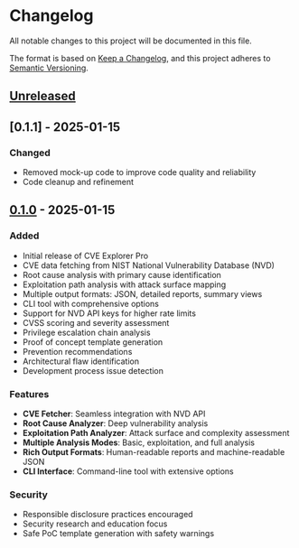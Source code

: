 # Changelog

All notable changes to this project will be documented in this file.

The format is based on [Keep a Changelog](https://keepachangelog.com/en/1.0.0/),
and this project adheres to [Semantic Versioning](https://semver.org/spec/v2.0.0.html).

## [Unreleased]

## [0.1.1] - 2025-01-15

### Changed
- Removed mock-up code to improve code quality and reliability
- Code cleanup and refinement

## [0.1.0] - 2025-01-15

### Added
- Initial release of CVE Explorer Pro
- CVE data fetching from NIST National Vulnerability Database (NVD)
- Root cause analysis with primary cause identification
- Exploitation path analysis with attack surface mapping
- Multiple output formats: JSON, detailed reports, summary views
- CLI tool with comprehensive options
- Support for NVD API keys for higher rate limits
- CVSS scoring and severity assessment
- Privilege escalation chain analysis
- Proof of concept template generation
- Prevention recommendations
- Architectural flaw identification
- Development process issue detection

### Features
- **CVE Fetcher**: Seamless integration with NVD API
- **Root Cause Analyzer**: Deep vulnerability analysis
- **Exploitation Path Analyzer**: Attack surface and complexity assessment
- **Multiple Analysis Modes**: Basic, exploitation, and full analysis
- **Rich Output Formats**: Human-readable reports and machine-readable JSON
- **CLI Interface**: Command-line tool with extensive options

### Security
- Responsible disclosure practices encouraged
- Security research and education focus
- Safe PoC template generation with safety warnings

[Unreleased]: https://github.com/kayo09/ForMistakeLearning/compare/v0.1.0...HEAD
[0.1.0]: https://github.com/kayo09/ForMistakeLearning/releases/tag/v0.1.0